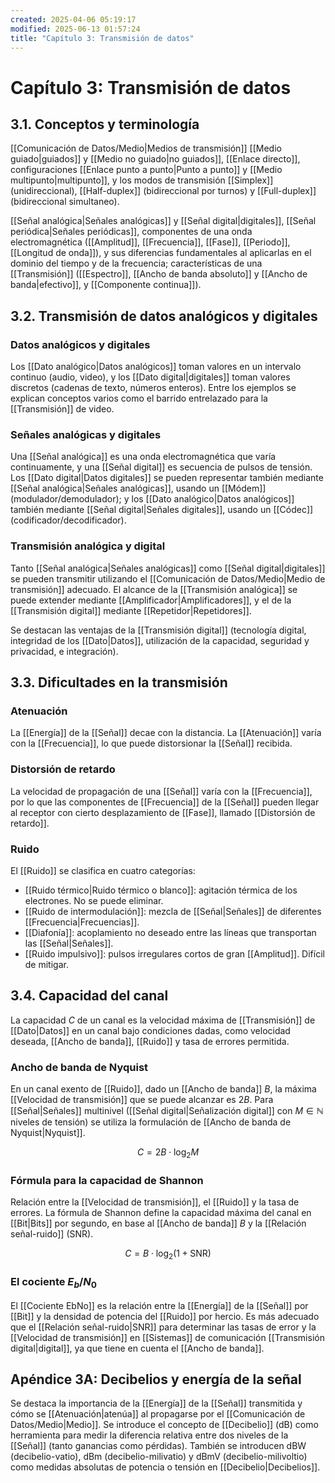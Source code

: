 ```yaml
---
created: 2025-04-06 05:19:17
modified: 2025-06-13 01:57:24
title: "Capítulo 3: Transmisión de datos"
---
```


# Capítulo 3: Transmisión de datos

## 3.1. Conceptos y terminología

[[Comunicación de Datos/Medio|Medios de transmisión]] [[Medio guiado|guiados]] y [[Medio no guiado|no guiados]], [[Enlace directo]], configuraciones [[Enlace punto a punto|Punto a punto]] y [[Medio multipunto|multipunto]], y los modos de transmisión [[Simplex]] (unidireccional), [[Half-duplex]] (bidireccional por turnos) y [[Full-duplex]] (bidireccional simultaneo).

[[Señal analógica|Señales analógicas]] y [[Señal digital|digitales]], [[Señal periódica|Señales periódicas]], componentes de una onda electromagnética ([[Amplitud]], [[Frecuencia]], [[Fase]], [[Periodo]], [[Longitud de onda]]), y sus diferencias fundamentales al aplicarlas en el dominio del tiempo y de la frecuencia; características de una [[Transmisión]] ([[Espectro]], [[Ancho de banda absoluto]] y [[Ancho de banda|efectivo]], y [[Componente continua]]).

## 3.2. Transmisión de datos analógicos y digitales

### Datos analógicos y digitales

Los [[Dato analógico|Datos analógicos]] toman valores en un intervalo continuo (audio, video), y los [[Dato digital|digitales]] toman valores discretos (cadenas de texto, números enteros). Entre los ejemplos se explican conceptos varios como el barrido entrelazado para la [[Transmisión]] de video.

### Señales analógicas y digitales

Una [[Señal analógica]] es una onda electromagnética que varía continuamente, y una [[Señal digital]] es secuencia de pulsos de tensión. Los [[Dato digital|Datos digitales]] se pueden representar también mediante [[Señal analógica|Señales analógicas]], usando un [[Módem]] (modulador/demodulador); y los [[Dato analógico|Datos analógicos]] también mediante [[Señal digital|Señales digitales]], usando un [[Códec]] (codificador/decodificador).

### Transmisión analógica y digital

Tanto [[Señal analógica|Señales analógicas]] como [[Señal digital|digitales]] se pueden transmitir utilizando el [[Comunicación de Datos/Medio|Medio de transmisión]] adecuado. El alcance de la [[Transmisión analógica]] se puede extender mediante [[Amplificador|Amplificadores]], y el de la [[Transmisión digital]] mediante [[Repetidor|Repetidores]].

Se destacan las ventajas de la [[Transmisión digital]] (tecnología digital, integridad de los [[Dato|Datos]], utilización de la capacidad, seguridad y privacidad, e integración).

## 3.3. Dificultades en la transmisión

### Atenuación

La [[Energía]] de la [[Señal]] decae con la distancia. La [[Atenuación]] varía con la [[Frecuencia]], lo que puede distorsionar la [[Señal]] recibida.

### Distorsión de retardo

La velocidad de propagación de una [[Señal]] varía con la [[Frecuencia]], por lo que las componentes de [[Frecuencia]] de la [[Señal]] pueden llegar al receptor con cierto desplazamiento de [[Fase]], llamado [[Distorsión de retardo]].

### Ruido

El [[Ruido]] se clasifica en cuatro categorías:

- [[Ruido térmico|Ruido térmico o blanco]]: agitación térmica de los electrones. No se puede eliminar.
- [[Ruido de intermodulación]]: mezcla de [[Señal|Señales]] de diferentes [[Frecuencia|Frecuencias]].
- [[Diafonía]]: acoplamiento no deseado entre las líneas que transportan las [[Señal|Señales]].
- [[Ruido impulsivo]]: pulsos irregulares cortos de gran [[Amplitud]]. Difícil de mitigar.

## 3.4. Capacidad del canal

La capacidad $C$ de un canal es la velocidad máxima de [[Transmisión]] de [[Dato|Datos]] en un canal bajo condiciones dadas, como velocidad deseada, [[Ancho de banda]], [[Ruido]] y tasa de errores permitida.

### Ancho de banda de Nyquist

En un canal exento de [[Ruido]], dado un [[Ancho de banda]] $B$, la máxima [[Velocidad de transmisión]] que se puede alcanzar es $2B$. Para [[Señal|Señales]] multinivel ([[Señal digital|Señalización digital]] con $M \in \mathbb{N}$ niveles de tensión) se utiliza la formulación de [[Ancho de banda de Nyquist|Nyquist]].

$$
C = 2B \cdot \log_2 M
$$

### Fórmula para la capacidad de Shannon

Relación entre la [[Velocidad de transmisión]], el [[Ruido]] y la tasa de errores. La fórmula de Shannon define la capacidad máxima del canal en [[Bit|Bits]] por segundo, en base al [[Ancho de banda]] $B$ y la [[Relación señal-ruido]] (SNR).

$$
C = B \cdot \log_2 \left( 1 + \text{SNR} \right)
$$

### El cociente $E_b / N_0$

El [[Cociente EbNo]] es la relación entre la [[Energía]] de la [[Señal]] por [[Bit]] y la densidad de potencia del [[Ruido]] por hercio. Es más adecuado que el [[Relación señal-ruido|SNR]] para determinar las tasas de error y la [[Velocidad de transmisión]] en [[Sistemas]] de comunicación [[Transmisión digital|digital]], ya que tiene en cuenta el [[Ancho de banda]].

## Apéndice 3A: Decibelios y energía de la señal

Se destaca la importancia de la [[Energía]] de la [[Señal]] transmitida y cómo se [[Atenuación|atenúa]] al propagarse por el [[Comunicación de Datos/Medio|Medio]]. Se introduce el concepto de [[Decibelio]] ($\text{dB}$) como herramienta para medir la diferencia relativa entre dos niveles de la [[Señal]] (tanto ganancias como pérdidas). También se introducen $\text{dBW}$ (decibelio-vatio), $\text{dBm}$ (decibelio-milivatio) y $\text{dBmV}$ (decibelio-milivoltio) como medidas absolutas de potencia o tensión en [[Decibelio|Decibelios]].
